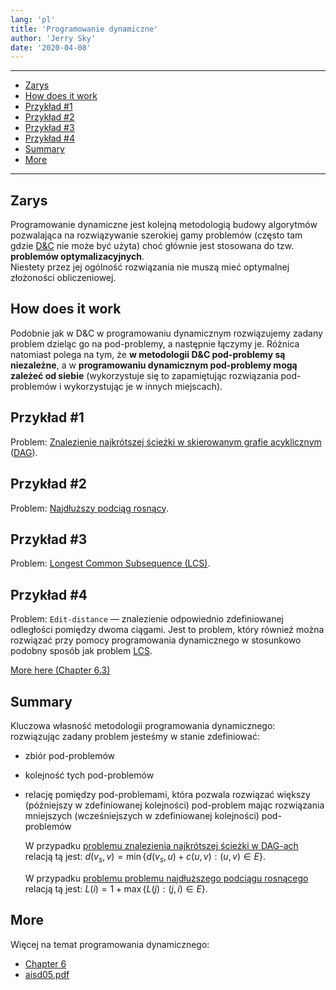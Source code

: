 ```yaml
---
lang: 'pl'
title: 'Programowanie dynamiczne'
author: 'Jerry Sky'
date: '2020-04-08'
---
```


---

- [Zarys](#zarys)
- [How does it work](#how-does-it-work)
- [Przykład #1](#przykład-1)
- [Przykład #2](#przykład-2)
- [Przykład #3](#przykład-3)
- [Przykład #4](#przykład-4)
- [Summary](#summary)
- [More](#more)

---

## Zarys

Programowanie dynamiczne jest kolejną metodologią budowy algorytmów pozwalająca na rozwiązywanie szerokiej gamy problemów (często tam gdzie [D&C](../2020-03-09/divide-and-conquer.md) nie może być użyta) choć głównie jest stosowana do tzw. **problemów optymalizacyjnych**.\
Niestety przez jej ogólność rozwiązania nie muszą mieć optymalnej złożoności obliczeniowej.

## How does it work

Podobnie jak w D&C w programowaniu dynamicznym rozwiązujemy zadany problem dzieląc go na pod-problemy, a następnie łączymy je. Różnica natomiast polega na tym, że **w metodologii D&C pod-problemy są niezależne**, a w **programowaniu dynamicznym pod-problemy mogą zależeć od siebie** (wykorzystuje się to zapamiętując rozwiązania pod-problemów i wykorzystując je w innych miejscach).

## Przykład #1

Problem: [Znalezienie najkrótszej ścieżki w skierowanym grafie acyklicznym](najkrótsza-ścieżka-dag.md) ([DAG](https://en.wikipedia.org/wiki/Directed_acyclic_graph)).

## Przykład #2

Problem: [Najdłuższy podciąg rosnący](najdłuższy-podciąg-rosnący.md).

## Przykład #3

Problem: [Longest Common Subsequence (LCS)](../2020-04-20/longest-common-subsequence.md).

## Przykład #4

Problem: `Edit-distance` — znalezienie odpowiednio zdefiniowanej odległości pomiędzy dwoma ciągami. Jest to problem, który również można rozwiązać przy pomocy programowania dynamicznego w stosunkowo podobny sposób jak problem [LCS](#przyk%c5%82ad-3).

[More here (Chapter 6.3)](http://algorithmics.lsi.upc.edu/docs/Dasgupta-Papadimitriou-Vazirani.pdf)

## Summary

Kluczowa własność metodologii programowania dynamicznego: rozwiązując zadany problem jesteśmy w stanie zdefiniować:
- zbiór pod-problemów
- kolejność tych pod-problemów
- relację pomiędzy pod-problemami, która pozwala rozwiązać większy (późniejszy w zdefiniowanej kolejności) pod-problem mając rozwiązania mniejszych (wcześniejszych w zdefiniowanej kolejności) pod-problemów

    W przypadku [problemu znalezienia najkrótszej ścieżki w DAG-ach](#przyk%c5%82ad-1) relacją tą jest:
    $d(v_s,v) = \min\{d(v_s,u) + c(u,v): (u,v) \in E\}$.

    W przypadku [problemu problemu najdłuższego podciągu rosnącego](#przyk%c5%82ad-2) relacją tą jest:
    $L(i) = 1 + \max\{L(j): (j,i) \in E\}$.

## More

Więcej na temat programowania dynamicznego:
- [Chapter 6](http://algorithmics.lsi.upc.edu/docs/Dasgupta-Papadimitriou-Vazirani.pdf)
- [aisd05.pdf](https://drive.google.com/drive/folders/0B83LMR1NBoUXLXdYZ2hsNFBqTTA)
